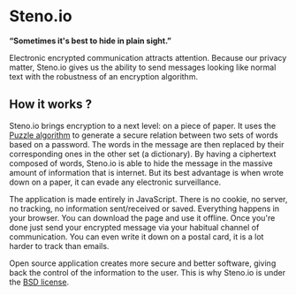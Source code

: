Steno.io
=====

**“Sometimes it's best to hide in plain sight.”**

Electronic encrypted communication attracts attention. Because our privacy matter, Steno.io gives us the ability to send messages looking like normal text with the robustness of an encryption algorithm.

## How it works ?
Steno.io brings encryption to a next level: on a piece of paper. It uses the [Puzzle algorithm](http://eprint.iacr.org/2013/551) to generate a secure relation between two sets of words based on a password. The words in the message are then replaced by their corresponding ones in the other set (a dictionary). By having a ciphertext composed of words, Steno.io is able to hide the message in the massive amount of information that is internet. But its best advantage is when wrote down on a paper, it can evade any electronic surveillance.

The application is made entirely in JavaScript. There is no cookie, no server, no tracking, no information sent/received or saved. Everything happens in your browser. You can download the page and use it offline. Once you're done just send your encrypted message via your habitual channel of communication. You can even write it down on a postal card, it is a lot harder to track than emails.

Open source application creates more secure and better software, giving back the control of the information to the user. This is why Steno.io is under the [BSD license](http://choosealicense.com/licenses/bsd-3-clause/).
